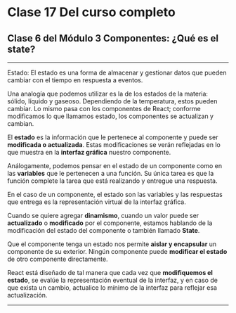 # Clase 17 Del curso completo

## Clase 6 del Módulo 3 Componentes: ¿Qué es el state?

---

Estado: El estado es una forma de almacenar y gestionar datos que pueden cambiar con el tiempo en respuesta a eventos.

Una analogía que podemos utilizar es la de los estados de la materia: sólido, líquido y gaseoso. Dependiendo de la temperatura, estos pueden cambiar. Lo mismo pasa con los componentes de React; conforme modificamos lo que llamamos estado, los componentes se actualizan y cambian.

El **estado** es la información que le pertenece al componente y puede ser **modificada o actualizada**. Estas modificaciones se verán reflejadas en lo que muestra en la **interfaz gráfica** nuestro componente. 

Análogamente, podemos pensar en el estado de un componente como en las **variables** que le pertenecen a una función. Su única tarea es que la función complete la tarea que está realizando y entregue una respuesta.

En el caso de un componente, el estado son las variables y las respuestas que entrega es la representación virtual de la interfaz gráfica.

Cuando se quiere agregar **dinamismo**, cuando un valor puede ser **actualizado** o **modificado** por el componente, estamos hablando de la modificación del estado del componente o también llamado **State**. 

Que el componente tenga un estado nos permite **aislar y encapsular** un componente de su exterior. Ningún componente puede **modificar el estado** de otro componente directamente.

React está diseñado de tal manera que cada vez que **modifiquemos el estado**, se evalúe la representación eventual de la interfaz, y en caso de que exista un cambio, actualice lo mínimo de la interfaz para reflejar esa actualización.

---
